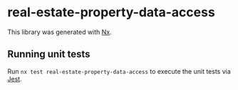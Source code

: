 # real-estate-property-data-access

This library was generated with [Nx](https://nx.dev).

## Running unit tests

Run `nx test real-estate-property-data-access` to execute the unit tests via [Jest](https://jestjs.io).
